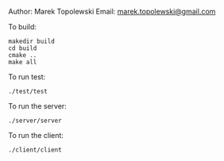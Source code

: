 Author: Marek Topolewski
Email: marek.topolewski@gmail.com

To build:
```
makedir build
cd build
cmake ..
make all
```

To run test:
```
./test/test
```

To run the server:
```
./server/server
```

To run the client:
```
./client/client
```
